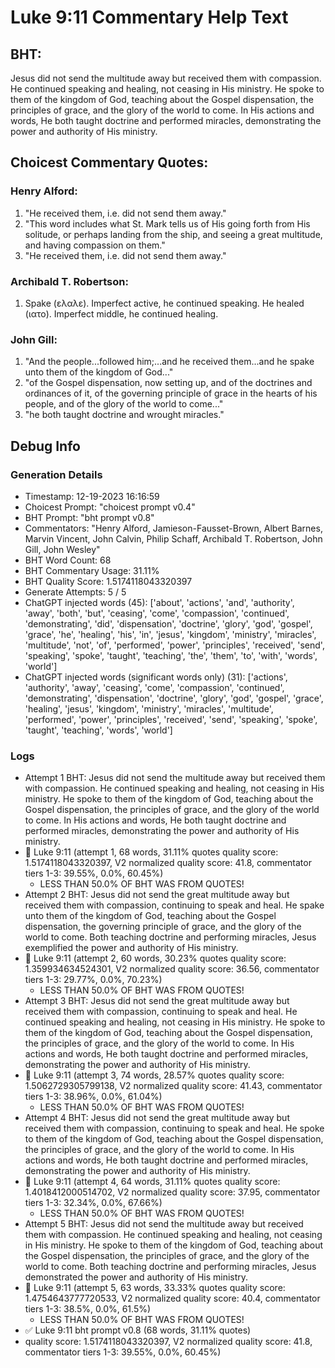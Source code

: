 # Luke 9:11 Commentary Help Text

## BHT:
Jesus did not send the multitude away but received them with compassion. He continued speaking and healing, not ceasing in His ministry. He spoke to them of the kingdom of God, teaching about the Gospel dispensation, the principles of grace, and the glory of the world to come. In His actions and words, He both taught doctrine and performed miracles, demonstrating the power and authority of His ministry.

## Choicest Commentary Quotes:
### Henry Alford:
1. "He received them, i.e. did not send them away."
2. "This word includes what St. Mark tells us of His going forth from His solitude, or perhaps landing from the ship, and seeing a great multitude, and having compassion on them."
3. "He received them, i.e. did not send them away."

### Archibald T. Robertson:
1.  Spake (ελαλε). Imperfect active, he continued speaking.
He healed (ιατο). Imperfect middle, he continued healing. 


### John Gill:
1. "And the people...followed him;...and he received them...and he spake unto them of the kingdom of God..." 
2. "of the Gospel dispensation, now setting up, and of the doctrines and ordinances of it, of the governing principle of grace in the hearts of his people, and of the glory of the world to come..." 
3. "he both taught doctrine and wrought miracles."


## Debug Info
### Generation Details
- Timestamp: 12-19-2023 16:16:59
- Choicest Prompt: "choicest prompt v0.4"
- BHT Prompt: "bht prompt v0.8"
- Commentators: "Henry Alford, Jamieson-Fausset-Brown, Albert Barnes, Marvin Vincent, John Calvin, Philip Schaff, Archibald T. Robertson, John Gill, John Wesley"
- BHT Word Count: 68
- BHT Commentary Usage: 31.11%
- BHT Quality Score: 1.5174118043320397
- Generate Attempts: 5 / 5
- ChatGPT injected words (45):
	['about', 'actions', 'and', 'authority', 'away', 'both', 'but', 'ceasing', 'come', 'compassion', 'continued', 'demonstrating', 'did', 'dispensation', 'doctrine', 'glory', 'god', 'gospel', 'grace', 'he', 'healing', 'his', 'in', 'jesus', 'kingdom', 'ministry', 'miracles', 'multitude', 'not', 'of', 'performed', 'power', 'principles', 'received', 'send', 'speaking', 'spoke', 'taught', 'teaching', 'the', 'them', 'to', 'with', 'words', 'world']
- ChatGPT injected words (significant words only) (31):
	['actions', 'authority', 'away', 'ceasing', 'come', 'compassion', 'continued', 'demonstrating', 'dispensation', 'doctrine', 'glory', 'god', 'gospel', 'grace', 'healing', 'jesus', 'kingdom', 'ministry', 'miracles', 'multitude', 'performed', 'power', 'principles', 'received', 'send', 'speaking', 'spoke', 'taught', 'teaching', 'words', 'world']

### Logs
- Attempt 1 BHT: Jesus did not send the multitude away but received them with compassion. He continued speaking and healing, not ceasing in His ministry. He spoke to them of the kingdom of God, teaching about the Gospel dispensation, the principles of grace, and the glory of the world to come. In His actions and words, He both taught doctrine and performed miracles, demonstrating the power and authority of His ministry.
- 🔄 Luke 9:11 (attempt 1, 68 words, 31.11% quotes quality score: 1.5174118043320397, V2 normalized quality score: 41.8, commentator tiers 1-3: 39.55%, 0.0%, 60.45%) 
	- LESS THAN 50.0% OF BHT WAS FROM QUOTES!
- Attempt 2 BHT: Jesus did not send the great multitude away but received them with compassion, continuing to speak and heal. He spake unto them of the kingdom of God, teaching about the Gospel dispensation, the governing principle of grace, and the glory of the world to come. Both teaching doctrine and performing miracles, Jesus exemplified the power and authority of His ministry.
- 🔄 Luke 9:11 (attempt 2, 60 words, 30.23% quotes quality score: 1.359934634524301, V2 normalized quality score: 36.56, commentator tiers 1-3: 29.77%, 0.0%, 70.23%) 
	- LESS THAN 50.0% OF BHT WAS FROM QUOTES!
- Attempt 3 BHT: Jesus did not send the great multitude away but received them with compassion, continuing to speak and heal. He continued speaking and healing, not ceasing in His ministry. He spoke to them of the kingdom of God, teaching about the Gospel dispensation, the principles of grace, and the glory of the world to come. In His actions and words, He both taught doctrine and performed miracles, demonstrating the power and authority of His ministry.
- 🔄 Luke 9:11 (attempt 3, 74 words, 28.57% quotes quality score: 1.5062729305799138, V2 normalized quality score: 41.43, commentator tiers 1-3: 38.96%, 0.0%, 61.04%) 
	- LESS THAN 50.0% OF BHT WAS FROM QUOTES!
- Attempt 4 BHT: Jesus did not send the great multitude away but received them with compassion, continuing to speak and heal. He spoke to them of the kingdom of God, teaching about the Gospel dispensation, the principles of grace, and the glory of the world to come. In His actions and words, He both taught doctrine and performed miracles, demonstrating the power and authority of His ministry.
- 🔄 Luke 9:11 (attempt 4, 64 words, 31.11% quotes quality score: 1.4018412000514702, V2 normalized quality score: 37.95, commentator tiers 1-3: 32.34%, 0.0%, 67.66%) 
	- LESS THAN 50.0% OF BHT WAS FROM QUOTES!
- Attempt 5 BHT: Jesus did not send the multitude away but received them with compassion. He continued speaking and healing, not ceasing in His ministry. He spoke to them of the kingdom of God, teaching about the Gospel dispensation, the principles of grace, and the glory of the world to come. Both teaching doctrine and performing miracles, Jesus demonstrated the power and authority of His ministry.
- 🔄 Luke 9:11 (attempt 5, 63 words, 33.33% quotes quality score: 1.4754643777720533, V2 normalized quality score: 40.4, commentator tiers 1-3: 38.5%, 0.0%, 61.5%) 
	- LESS THAN 50.0% OF BHT WAS FROM QUOTES!
- ✅ Luke 9:11 bht prompt v0.8 (68 words, 31.11% quotes)
- quality score: 1.5174118043320397, V2 normalized quality score: 41.8, commentator tiers 1-3: 39.55%, 0.0%, 60.45%)